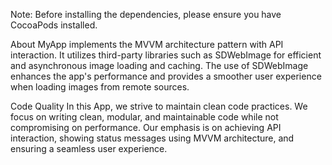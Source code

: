 
Note:
Before installing the dependencies, please ensure you have CocoaPods installed.

About
MyApp implements the MVVM architecture pattern with API interaction. 
It utilizes third-party libraries such as SDWebImage for efficient and asynchronous image loading and caching. 
The use of SDWebImage enhances the app's performance and provides a smoother user experience when loading images from remote sources.

Code Quality
In this App, we strive to maintain clean code practices. We focus on writing clean, modular, and maintainable code while not compromising on performance. 
Our emphasis is on achieving API interaction, showing status messages using MVVM architecture, and ensuring a seamless user experience.
